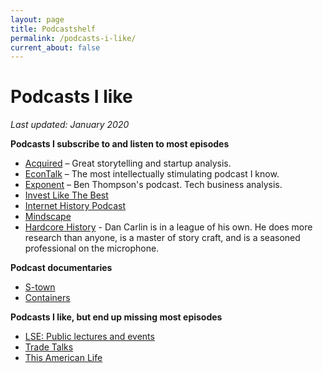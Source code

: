 ```yaml
---
layout: page
title: Podcastshelf
permalink: /podcasts-i-like/
current_about: false
---
```


# Podcasts I like

*Last updated: January 2020*

**Podcasts I subscribe to and listen to most episodes**

* [Acquired](https://www.acquired.fm/) – Great storytelling and startup analysis. 
* [EconTalk](https://www.econtalk.org/) – The most intellectually stimulating podcast I know. 
* [Exponent](https://exponent.fm/) – Ben Thompson's podcast. Tech business analysis. 
* [Invest Like The Best](http://investorfieldguide.com/podcast/)
* [Internet History Podcast](http://www.internethistorypodcast.com/)
* [Mindscape](https://www.preposterousuniverse.com/podcast/)
* [Hardcore History](https://www.dancarlin.com/hardcore-history-series/) - Dan Carlin is in a league of his own. He does more research than anyone, is a master of story craft, and is a seasoned professional on the microphone. 

**Podcast documentaries**

* [S-town](https://stownpodcast.org/)
* [Containers](https://medium.com/containers/episode-1-welcome-to-global-capitalism-f9f56c92f414)

**Podcasts I like, but end up missing most episodes**

* [LSE: Public lectures and events](https://www.podbean.com/podcast-detail/duvpa-2f030/LSE-Public-lectures-and-events-Podcast)
* [Trade Talks](https://www.tradetalkspodcast.com/)
* [This American Life](https://www.thisamericanlife.org/)

